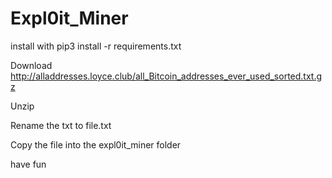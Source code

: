 # Expl0it_Miner

install with pip3 install -r requirements.txt

Download http://alladdresses.loyce.club/all_Bitcoin_addresses_ever_used_sorted.txt.gz

Unzip

Rename the txt to file.txt

Copy the file into the expl0it_miner folder

have fun
